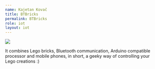 ```yaml
---
name: Kajetan Kovač
title: BTBricks
permalink: BTBricks
role: iot
layout: iot
---
```


<img src="{{ site.baseurl }}/assets/img/iot/Kajetan-BTBricks.jpg" class="img-responsive" />

It combines Lego bricks, Bluetooth communication, Arduino compatible processor and mobile phones, in short, a geeky way of controlling your Lego creations :)